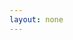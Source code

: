 ```yaml
---
layout: none
---
```


<html lang="id-ID">
<head>
<title>Cara Jitu Jadi Content Creator</title>
<meta name="title" content="Cara Jitu Jadi Content Creator" />
<meta name="description" content="Rahasia tentang cara menjadi Content Creator ada di sini" />
<meta property="og:image" content="https://github.com/haloorderio/haloorderio.github.io/blob/main/images/buku-ccbb-dan-list-building-bb.jpg?raw=true" />
<script>
    setTimeout(function () {
      window.location.href = "https://tribelio.page/ccbb-aff-free-15";
    }, 0); // Ubah angka 5000 (ms) menjadi durasi pengalihan yang diinginkan dalam milidetik (misalnya, 3000 untuk 3 detik)
</script>
</head>
<body>
</body>
</html>
